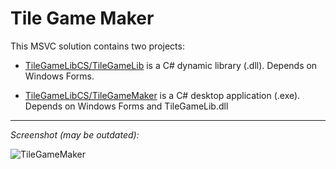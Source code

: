 # Tile Game Maker

This MSVC solution contains two projects:

- [TileGameLibCS/TileGameLib](https://github.com/FernandoAiresCastello/TileGameToolkit/tree/master/TileGameLibCS/TileGameLib) is a C# dynamic library (.dll). Depends on Windows Forms.

- [TileGameLibCS/TileGameMaker](https://github.com/FernandoAiresCastello/TileGameToolkit/tree/master/TileGameLibCS/TileGameMaker) is a C# desktop application (.exe). Depends on Windows Forms and TileGameLib.dll

---

*Screenshot (may be outdated):*

![TileGameMaker](https://raw.githubusercontent.com/FernandoAiresCastello/TileGameToolkit/master/Images/TileGameMaker.png)
